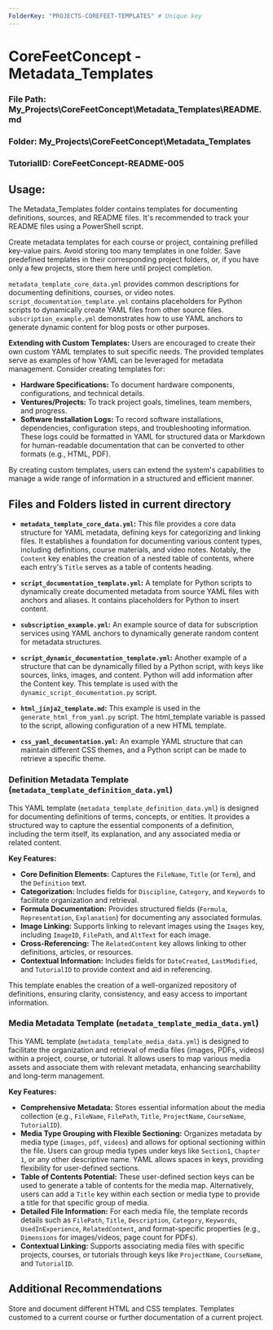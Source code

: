 ```yaml
---
FolderKey: "PROJECTS-COREFEET-TEMPLATES" # Unique key
---
```


# CoreFeetConcept - Metadata_Templates

### File Path: My_Projects\CoreFeetConcept\Metadata_Templates\README.md
### Folder: My_Projects\CoreFeetConcept\Metadata_Templates
### TutorialID: CoreFeetConcept-README-005

## Usage:

The Metadata_Templates folder contains templates for documenting definitions, sources, and README files. It's recommended to track your README files using a PowerShell script.

Create metadata templates for each course or project, containing prefilled key-value pairs. Avoid storing too many templates in one folder. Save predefined templates in their corresponding project folders, or, if you have only a few projects, store them here until project completion.

`metadata_template_core_data.yml` provides common descriptions for documenting definitions, courses, or video notes. `script_documentation_template.yml` contains placeholders for Python scripts to dynamically create YAML files from other source files. `subscription_example.yml` demonstrates how to use YAML anchors to generate dynamic content for blog posts or other purposes.

**Extending with Custom Templates:**
Users are encouraged to create their own custom YAML templates to suit specific needs. The provided templates serve as examples of how YAML can be leveraged for metadata management. Consider creating templates for:
* **Hardware Specifications:** To document hardware components, configurations, and technical details.
* **Ventures/Projects:** To track project goals, timelines, team members, and progress.
* **Software Installation Logs:** To record software installations, dependencies, configuration steps, and troubleshooting information. These logs could be formatted in YAML for structured data or Markdown for human-readable documentation that can be converted to other formats (e.g., HTML, PDF).

By creating custom templates, users can extend the system's capabilities to manage a wide range of information in a structured and efficient manner.

## Files and Folders listed in current directory

* **`metadata_template_core_data.yml`:** This file provides a core data structure for YAML metadata, defining keys for categorizing and linking files. It establishes a foundation for documenting various content types, including definitions, course materials, and video notes. Notably, the `Content` key enables the creation of a nested table of contents, where each entry's `Title` serves as a table of contents heading.

* **`script_documentation_template.yml`:**  A template for Python scripts to dynamically create documented metadata from source YAML files with anchors and aliases. It contains placeholders for Python to insert content.

* **`subscription_example.yml`:**  An example source of data for subscription services using YAML anchors to dynamically generate random content for metadata structures.

* **`script_dynamic_documentation_template.yml`:** Another example of a structure that can be dynamically filled by a Python script, with keys like sources, links, images, and content. Python will add information after the Content key. This template is used with the `dynamic_script_documentation.py` script.

* **`html_jinja2_template.md`:** This example is used in the `generate_html_from_yaml.py` script. The html_template variable is passed to the script, allowing configuration of a new HTML template.

* **`css_yaml_documentation.yml`:** An example YAML structure that can maintain different CSS themes, and a Python script can be made to retrieve a specific theme.

### Definition Metadata Template (`metadata_template_definition_data.yml`)

This YAML template (`metadata_template_definition_data.yml`) is designed for documenting definitions of terms, concepts, or entities. It provides a structured way to capture the essential components of a definition, including the term itself, its explanation, and any associated media or related content.

**Key Features:**
* **Core Definition Elements:** Captures the `FileName`, `Title` (or `Term`), and the `Definition` text.
* **Categorization:** Includes fields for `Discipline`, `Category`, and `Keywords` to facilitate organization and retrieval.
* **Formula Documentation:** Provides structured fields (`Formula`, `Representation`, `Explanation`) for documenting any associated formulas.
* **Image Linking:** Supports linking to relevant images using the `Images` key, including `ImageID`, `FilePath`, and `AltText` for each image.
* **Cross-Referencing:** The `RelatedContent` key allows linking to other definitions, articles, or resources.
* **Contextual Information:** Includes fields for `DateCreated`, `LastModified`, and `TutorialID` to provide context and aid in referencing.

This template enables the creation of a well-organized repository of definitions, ensuring clarity, consistency, and easy access to important information.

### Media Metadata Template (`metadata_template_media_data.yml`)

This YAML template (`metadata_template_media_data.yml`) is designed to facilitate the organization and retrieval of media files (images, PDFs, videos) within a project, course, or tutorial. It allows users to map various media assets and associate them with relevant metadata, enhancing searchability and long-term management.

**Key Features:**
* **Comprehensive Metadata:** Stores essential information about the media collection (e.g., `FileName`, `FilePath`, `Title`, `ProjectName`, `CourseName`, `TutorialID`).
* **Media Type Grouping with Flexible Sectioning:** Organizes metadata by media type (`images`, `pdf`, `videos`) and allows for optional sectioning within the file. Users can group media types under keys like `Section1`, `Chapter 1`, or any other descriptive name. YAML allows spaces in keys, providing flexibility for user-defined sections.
* **Table of Contents Potential:** These user-defined section keys can be used to generate a table of contents for the media map. Alternatively, users can add a `Title` key within each section or media type to provide a title for that specific group of media.
* **Detailed File Information:** For each media file, the template records details such as `FilePath`, `Title`, `Description`, `Category`, `Keywords`, `UsedInExperience`, `RelatedContent`, and format-specific properties (e.g., `Dimensions` for images/videos, page count for PDFs).
* **Contextual Linking:** Supports associating media files with specific projects, courses, or tutorials through keys like `ProjectName`, `CourseName`, and `TutorialID`.

## Additional Recommendations
Store and document different HTML and CSS templates. Templates customed to a current course or further documentation of a current project.


